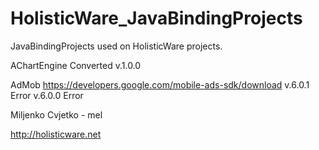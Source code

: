 HolisticWare_JavaBindingProjects
================================

JavaBindingProjects used on HolisticWare projects.

AChartEngine Converted
	v.1.0.0

	
AdMob
	https://developers.google.com/mobile-ads-sdk/download
	v.6.0.1		Error
	v.6.0.0		Error
	
Miljenko Cvjetko - mel

http://holisticware.net